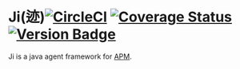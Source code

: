 # Ji(迹)[![CircleCI](https://circleci.com/gh/jiboard/ji.svg?style=svg)](https://circleci.com/gh/jiboard/ji) [![Coverage Status](https://coveralls.io/repos/github/jiboard/ji/badge.svg?branch=master)](https://coveralls.io/github/jiboard/ji?branch=master) [![Version Badge](https://jitpack.io/v/jiboard/ji.svg)](https://jitpack.io/#jiboard/ji)


Ji is a java agent framework for [APM](https://en.wikipedia.org/wiki/Application_performance_management).